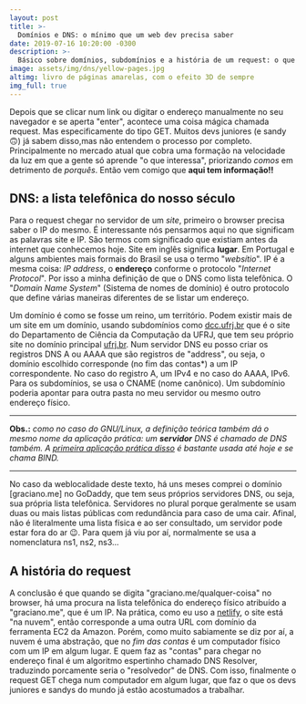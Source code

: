 ```yaml
---
layout: post
title: >-
  Domínios e DNS: o mínimo que um web dev precisa saber
date: 2019-07-16 10:20:00 -0300
description: >-
  Básico sobre domínios, subdomínios e a história de um request: o que acontece quando se digita uma URL e depois aperta enter ⤵
image: assets/img/dns/yellow-pages.jpg
altimg: livro de páginas amarelas, com o efeito 3D de sempre
img_full: true
---
```


Depois que se clicar num link ou digitar o endereço manualmente no seu navegador e se aperta "enter", acontece uma coisa mágica chamada request. Mas especificamente do tipo GET. Muitos devs juniores (e sandy 🙃) já sabem disso,mas não entendem o processo por completo. Principalmente no mercado atual que cobra uma formação na velocidade da luz em que a gente só aprende "o que interessa", priorizando *comos* em detrimento de *porquês*. Então vem comigo que **aqui tem informação!!**

## DNS: a lista telefônica do nosso século

Para o request chegar no servidor de um *site*, primeiro o browser precisa saber o IP do mesmo. É interessante nós pensarmos aqui no que significam as palavras site e IP. São termos com significado que existiam antes da internet que conhecemos hoje. Site em inglês significa **lugar**. Em Portugal e alguns ambientes mais formais do Brasil se usa o termo "*websítio*". IP é a mesma coisa: *IP address*, o **endereço** conforme o protocolo "*Internet Protocol*". Por isso a minha definição de que o DNS como lista telefônica. O "*Domain Name System*" (Sistema de nomes de domínio) é outro protocolo que define várias maneiras diferentes de se listar um endereço.

Um domínio é como se fosse um reino, um território. Podem existir mais de um site em um domínio, usando subdomínios como [dcc.ufrj.br](dcc.ufrj.br) que é o site do Departamento de Ciência da Computação da UFRJ, que tem seu próprio site no domínio principal [ufrj.br](ufrj.br). Num servidor DNS eu posso criar os registros DNS A ou AAAA que são registros de "address", ou seja, o domínio escolhido corresponde (no fim das contas*) a um IP correspondente. No caso do registro A, um IPv4 e no caso do AAAA, IPv6. Para os subdomínios, se usa o CNAME (nome canônico). Um subdomínio poderia apontar para outra pasta no meu servidor ou mesmo outro endereço físico.

***

**Obs.:** *como no caso do GNU/Linux, a definição teórica também dá o mesmo nome da aplicação prática: um **servidor** DNS é chamado de DNS também. A [primeira aplicação prática disso](https://ns1.com/resources/dns-protocol) é bastante usada até hoje e se chama BIND.*

***

No caso da weblocalidade deste texto, há uns meses comprei o domínio [graciano.me] no GoDaddy, que tem seus próprios servidores DNS, ou seja, sua própria lista telefônica. Servidores no plural porque geralmente se usam duas ou mais listas públicas com redundância para caso de uma cair. Afinal, não é literalmente uma lista física e ao ser consultado, um servidor pode estar fora do ar 😉. Para quem já viu por aí, normalmente se usa a nomenclatura ns1, ns2, ns3...

## A história do request

A conclusão é que quando se digita "graciano.me/qualquer-coisa" no browser, há uma procura na lista telefônica do endereço físico atribuído a "graciano.me", que é um IP. Na prática, como eu uso a [netlify](https://www.netlify.com/), o site está "na nuvem", então corresponde a uma outra URL com domínio da ferramenta EC2 da Amazon. Porém, como muito sabiamente se diz por aí, a nuvem é uma abstração, que no *fim das contas* é um computador físico com um IP em algum lugar. E quem faz as "contas" para chegar no endereço final é um algoritmo espertinho chamado DNS Resolver, traduzindo porcamente seria o "resolvedor" de DNS. Com isso, finalmente o request GET chega num computador em algum lugar, que faz o que os devs juniores e sandys do mundo já estão acostumados a trabalhar.

